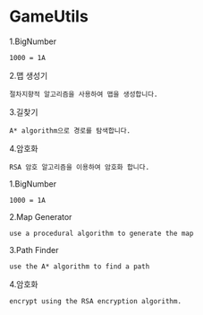 # GameUtils

1.BigNumber
	
	1000 = 1A
	
2.맵 생성기

	절차지향적 알고리즘을 사용하여 맵을 생성합니다.

3.길찾기

	A* algorithm으로 경로를 탐색합니다.

4.암호화

	RSA 암호 알고리즘을 이용하여 암호화 합니다.

1.BigNumber
	
	1000 = 1A
	
2.Map Generator
	
	use a procedural algorithm to generate the map

3.Path Finder

	use the A* algorithm to find a path

4.암호화

	encrypt using the RSA encryption algorithm.


	

